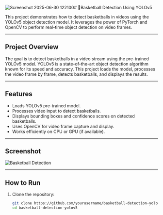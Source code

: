 ![Screenshot 2025-06-30 122100](https://github.com/user-attachments/assets/6e173566-e1a3-43b8-b591-b3009e5de57f)# 🏀Basketball Detection Using YOLOv5

This project demonstrates how to detect basketballs in videos using the YOLOv5 object detection model. It leverages the power of PyTorch and OpenCV to perform real-time object detection on video frames.

---

## Project Overview

The goal is to detect basketballs in a video stream using the pre-trained YOLOv5 model. YOLOv5 is a state-of-the-art object detection algorithm known for its speed and accuracy. This project loads the model, processes the video frame by frame, detects basketballs, and displays the results.

---

## Features

- Loads YOLOv5 pre-trained model.
- Processes video input to detect basketballs.
- Displays bounding boxes and confidence scores on detected basketballs.
- Uses OpenCV for video frame capture and display.
- Works efficiently on CPU or GPU (if available).

---

## Screenshot

![Basketball Detection](./basketball_detection_sample.png)

---

## How to Run

1. Clone the repository:
   ```bash
   git clone https://github.com/yourusername/basketball-detection-yolov5.git
   cd basketball-detection-yolov5
